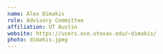 ```yaml
---
name: Alex Dimakis
role: Advisory Committee
affiliation: UT Austin
website: https://users.ece.utexas.edu/~dimakis/
photo: dimakis.jpeg
---
```

